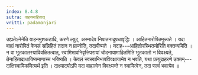 ```yaml
---
index: 8.4.8
sutra: वाहनमाहितात्‌
vritti: padamanjari
---
```


 उह्यतेऽनेनेति वाहनमुशकटादि, करणे ल्युट्, अस्मादेव निपातनादुपधावृद्धिः । आहितमारोपितमुच्यते । यदा बाह्यं नारोपितं केवलं सन्निहितं तदान न प्राप्नोति, तदापीष्यते । यदाह---आहितोपस्थितयोरिति वक्तव्यमिति । न वा भूतकालस्याविवक्षितत्वात्, स्वामिभावनिवृत्तिपरायां चोदनायामाहितमिति भूतकालो न विवक्ष्यते, तेनाहितादाधायिष्यमाणाच्च भविष्यति । केवलं स्वस्वामिभावविवक्षायामेव न भवति, यथा प्रत्युदाहरणे उक्तम्---दाक्षिस्वामिकमित्यर्थ इति । दाक्ष्यादयोऽपि यदा वाह्यत्वेन विवक्ष्यन्ते न स्वामित्वेन, तदा णत्वं भवत्येव ॥
